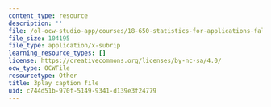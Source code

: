 ```yaml
---
content_type: resource
description: ''
file: /ol-ocw-studio-app/courses/18-650-statistics-for-applications-fall-2016/c744d51b970f51499341d139e3f24779_0Va2dOLqUfM.vtt
file_size: 104195
file_type: application/x-subrip
learning_resource_types: []
license: https://creativecommons.org/licenses/by-nc-sa/4.0/
ocw_type: OCWFile
resourcetype: Other
title: 3play caption file
uid: c744d51b-970f-5149-9341-d139e3f24779
---
```

